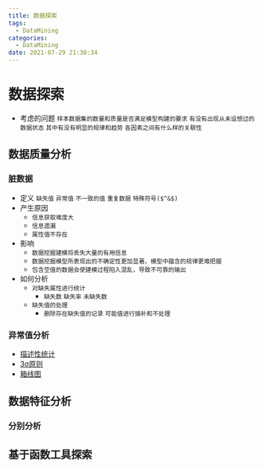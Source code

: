 ```yaml
---
title: 数据探索
tags:
  - DataMining
categories:
  - DataMining 
date: 2021-07-29 21:30:34
---
```


# 数据探索
- 考虑的问题
`样本数据集的数量和质量是否满足模型构建的要求`
`有没有出现从未设想过的数据状态`
`其中有没有明显的规律和趋势`
`各因素之间有什么样的关联性`

## 数据质量分析 
### 脏数据
- 定义
`缺失值` `异常值` `不一致的值` `重复数据` `特殊符号($^&$)`
- 产生原因
    - `信息获取难度大` 
    - `信息遗漏` 
    - `属性值不存在`
- 影响
    - `数据挖掘建模将丢失大量的有用信息` 
    - `数据挖掘模型所表现出的不确定性更加显著，模型中蕴含的规律更难把握` 
    - `包含空值的数据会使建模过程陷入混乱，导致不可靠的输出`
- 如何分析
    - `对缺失属性进行统计` 
        - `缺失数` `缺失率` `未缺失数`
    - `缺失值的处理` 
        - `删除存在缺失值的记录` `可能值进行插补和不处理`

### 异常值分析
- [描述性统计](https://wiki.mbalib.com/wiki/%E6%8F%8F%E8%BF%B0%E6%80%A7%E6%8C%87%E6%A0%87)
- [3σ原则](https://wiki.mbalib.com/wiki/%E4%B8%89%E8%A5%BF%E6%A0%BC%E7%8E%9B%E5%87%86%E5%88%99)
- [箱线图](https://wiki.mbalib.com/wiki/%E7%AE%B1%E7%BA%BF%E5%9B%BE)

## 数据特征分析
### 分别分析
## 基于函数工具探索
